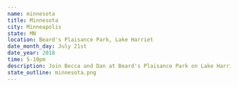 ```yaml
---
name: minnesota
title: Minnesota
city: Minneapolis
state: MN
location: Beard's Plaisance Park, Lake Harriet 
date_month_day: July 21st
date_year: 2018
time: 5-10pm
description: Join Becca and Dan at Beard's Plaisance Park on Lake Harriet between 5-10pm for an informal "open-house" picnic. All are welcome :)<br><br><b>Additional Details</b><br>Address&#58; 4525 S Upton Ave, Minneapolis, MN 55410<br>Attire&#58; Informal, think summer picnic (e.g. shorts & t-shirt)<br>Food&#58; We'll provide snacks, drinks and dinner for all!<br>Parking&#58; There are a only a handful of parking spots right by the park so you may need to walk a little from parking spots along W Lake Harriet Pkwy. There's also street parking on the street above the gazebo, near 46th St W and Upton Ave S.
state_outline: minnesota.png
---
```

